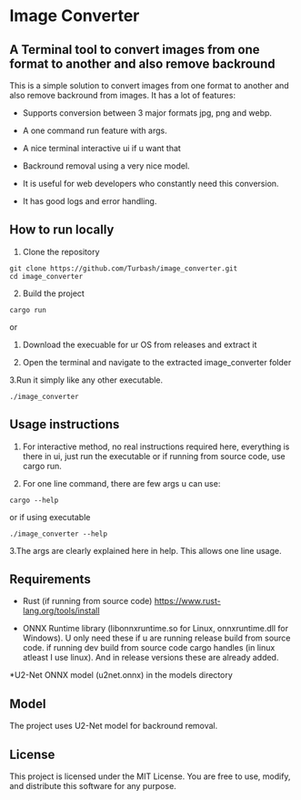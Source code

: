 # Image Converter

## A Terminal tool to convert images from one format to another and also remove backround

This is a simple solution to convert images from one format to another and also remove backround from images. It has a lot of features:

* Supports conversion between 3 major formats jpg, png and webp.

* A one command run feature with args.

* A nice terminal interactive ui if u want that

* Backround removal using a very nice model.

* It is useful for web developers who constantly need this conversion.

* It has good logs and error handling.

## How to run locally

1. Clone the repository

``` 
git clone https://github.com/Turbash/image_converter.git
cd image_converter
 ```

2. Build the project

```
cargo run
```

or

1. Download the execuable for ur OS from releases and extract it

2. Open the terminal and navigate to the extracted image_converter folder

3.Run it simply like any other executable.

```
./image_converter
```

## Usage instructions

1. For interactive method, no real instructions required here, everything is there in ui, just run the executable or if running from source code, use cargo run.

2. For one line command, there are few args u can use:
``` 
cargo --help
```
or if using executable
```
./image_converter --help
```

3.The args are clearly explained here in help. This allows one line usage.

## Requirements 

* Rust (if running from source code) https://www.rust-lang.org/tools/install

* ONNX Runtime library (libonnxruntime.so for Linux, onnxruntime.dll for Windows). U only need these if u are running release build from source code. if running dev build from source code cargo handles (in linux atleast I use linux). And in release versions these are already added.

*U2-Net ONNX model (u2net.onnx) in the models directory

## Model

The project uses U2-Net model for backround removal.

## License

This project is licensed under the MIT License.
You are free to use, modify, and distribute this software for any purpose.